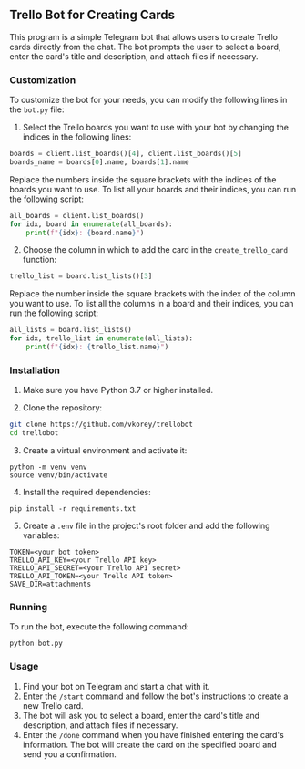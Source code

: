 ## Trello Bot for Creating Cards

This program is a simple Telegram bot that allows users to create Trello cards directly from the chat. The bot prompts the user to select a board, enter the card's title and description, and attach files if necessary.

### Customization

To customize the bot for your needs, you can modify the following lines in the `bot.py` file:

1.  Select the Trello boards you want to use with your bot by changing the indices in the following lines:
```python
boards = client.list_boards()[4], client.list_boards()[5]
boards_name = boards[0].name, boards[1].name
```

Replace the numbers inside the square brackets with the indices of the boards you want to use. To list all your boards and their indices, you can run the following script:
```python
all_boards = client.list_boards()
for idx, board in enumerate(all_boards):
    print(f"{idx}: {board.name}")
```

2. Choose the column in which to add the card in the `create_trello_card` function:
```python
trello_list = board.list_lists()[3]
```

Replace the number inside the square brackets with the index of the column you want to use. To list all the columns in a board and their indices, you can run the following script:
```python
all_lists = board.list_lists()
for idx, trello_list in enumerate(all_lists):
    print(f"{idx}: {trello_list.name}")
```


### Installation

1.  Make sure you have Python 3.7 or higher installed.
    
2.  Clone the repository:
   ```bash
git clone https://github.com/vkorey/trellobot
cd trellobot
```
3. Create a virtual environment and activate it:
```
python -m venv venv
source venv/bin/activate
```

4. Install the required dependencies:
```
pip install -r requirements.txt
```

5. Create a `.env` file in the project's root folder and add the following variables:
```
TOKEN=<your bot token>
TRELLO_API_KEY=<your Trello API key>
TRELLO_API_SECRET=<your Trello API secret>
TRELLO_API_TOKEN=<your Trello API token>
SAVE_DIR=attachments
```


### Running

To run the bot, execute the following command:
```
python bot.py
```


### Usage

1.  Find your bot on Telegram and start a chat with it.
2.  Enter the `/start` command and follow the bot's instructions to create a new Trello card.
3.  The bot will ask you to select a board, enter the card's title and description, and attach files if necessary.
4.  Enter the `/done` command when you have finished entering the card's information. The bot will create the card on the specified board and send you a confirmation.